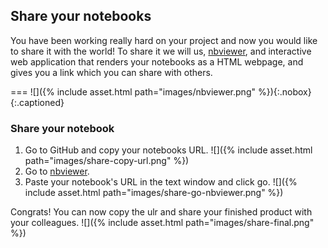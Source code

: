 ---
---

## Share your notebooks

You have been working really hard on your project and now you would like to share it with the world!
To share it we will us, [nbviewer](https://nbviewer.jupyter.org), and interactive web application that renders your notebooks as a HTML webpage, and gives you a link which you can share with others.

===
![]({% include asset.html path="images/nbviewer.png" %}){:.nobox}
{:.captioned}

### Share your notebook

1. Go to GitHub and copy your notebooks URL.
![]({% include asset.html path="images/share-copy-url.png" %})
2. Go to [nbviewer](https://nbviewer.jupyter.org).
3. Paste your notebook's URL in the text window and click go.
![]({% include asset.html path="images/share-go-nbviewer.png" %})

Congrats! You can now copy the ulr and share your finished product with your colleagues.
![]({% include asset.html path="images/share-final.png" %})





